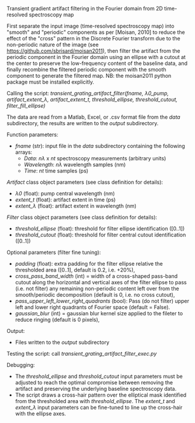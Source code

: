 Transient gradient artifact filtering in the Fourier domain from 2D time-resolved spectroscopy map

First separate the input image (time-resolved spectroscopy map) into "smooth" and "periodic" components as per [Moisan, 2010] to
reduce the effect of the "cross" pattern in the Discrete Fourier transform due to the
non-periodic nature of the image (see https://github.com/sbrisard/moisan2011), then
filter the artifact from the periodic component in the Fourier domain using
an ellipse with a cutout at the center to preserve the low-frequency content of the
baseline data, and finally recombine the filtered periodic component with the smooth component
to generate the filtered map. NB: the moisan2011 python package must be installed explicitly.

Calling the script: *transient_grating_artifact_filter(fname, λ0_pump, artifact_extent_λ, artifact_extent_t, threshold_ellipse, threshold_cutout, filter_fill_ellipse)*

The data are read from a Matlab, Excel, or .csv format file from the *data* subdirectory,
the results are written to the *output* subdirectory.

Function parameters:

- *fname* (str): input file in the *data* subdirectory containing the following arrays:
  - *Data*: *nλ* x *nt* spectroscopy measurements (arbitrary units)
  - *Wavelength*: *nλ* wavelength samples (nm)
  - *Time*: *nt* time samples (ps)

*Artifact* class object parameters (see class definition for details):
- *λ0* (float): pump central wavelength (nm)
- *extent_t* (float): artifact extent in time (ps)
- *extent_λ* (float): artifact extent in wavelength (nm)

*Filter* class object parameters (see class definition for details):
- *threshold_ellipse* (float): threshold for filter ellipse identification ([0..1])
- *threshold_cutout* (float): threshold for filter central cutout identification ([0..1])

Optional parameters (filter fine tuning):
  - *padding* (float): extra padding for the filter ellipse relative the thresholded area 
               ([0..1], default is 0.2, i.e. +20%),
  - *cross_pass_band_width* (int) = width of a cross-shaped pass-band cutout along the
                    horizontal and vertical axes of the filter ellipse to pass
                    (i.e. not filter) any remaining non-periodic content left over from the
                    smooth/periodic decomposition (default is 0, i.e. no cross cutout),
  - *pass_upper_left_lower_right_quadrants* (bool): Pass (do not filter) upper left 
                    and lower right quadrants of Fourier space (default = False).
  - *gaussian_blur* (int) = gaussian blur kernel size applied to the fileter to reduce
                      ringing (default is 0 pixels),

Output:
- Files written to the *output* subdirectory

Testing the script: call *transient_grating_artifact_filter_exec.py*

Debugging:
- The *threshold_ellipse* and *threshold_cutout* input parameters must be adjusted to
  reach the optimal compromise between removing the artifact and preserving the 
  underlying baseline spectroscopy data.
- The script draws a cross-hair pattern over the elliptical mask identified from the
  thresholded area with *threshold_ellipse*. The *extent_t* and *extent_λ* input
  parameters can be fine-tuned to line up the cross-hair with the ellipse axes.

